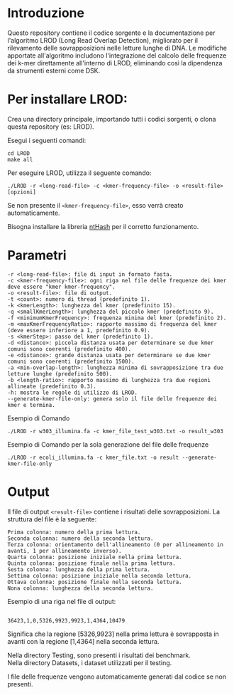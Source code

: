 # Introduzione

Questo repository contiene il codice sorgente e la documentazione per l'algoritmo LROD (Long Read Overlap Detection), migliorato per il rilevamento delle sovrapposizioni nelle letture lunghe di DNA. Le modifiche apportate all'algoritmo includono l'integrazione del calcolo delle frequenze dei k-mer direttamente all'interno di LROD, eliminando così la dipendenza da strumenti esterni come DSK.

# Per installare LROD:

Crea una directory principale, importando tutti i codici sorgenti, o clona questa repository (es: LROD). <br>

Esegui i seguenti comandi:

```
cd LROD
make all
```

Per eseguire LROD, utilizza il seguente comando:

```
./LROD -r <long-read-file> -c <kmer-frequency-file> -o <result-file> [opzioni]
```

Se non presente il `<kmer-frequency-file>`, esso verrà creato automaticamente.

Bisogna installare la libreria [ntHash](https://github.com/bcgsc/ntHash?tab=readme-ov-file) per il corretto funzionamento. 

# Parametri


```
-r <long-read-file>: file di input in formato fasta.
-c <kmer-frequency-file>: ogni riga nel file delle frequenze dei kmer deve essere "kmer kmer-frequency".
-o <result-file>: file di output.
-t <count>: numero di thread (predefinito 1).
-k <kmerLength>: lunghezza del kmer (predefinito 15).
-q <smallKmerLength>: lunghezza del piccolo kmer (predefinito 9).
-f <minimumKmerFrequency>: frequenza minima del kmer (predefinito 2).
-m <maxKmerFrequencyRatio>: rapporto massimo di frequenza del kmer (deve essere inferiore a 1, predefinito 0.9).
-s <kmerStep>: passo del kmer (predefinito 1).
-d <distance>: piccola distanza usata per determinare se due kmer comuni sono coerenti (predefinito 400).
-e <distance>: grande distanza usata per determinare se due kmer comuni sono coerenti (predefinito 1500).
-a <min-overlap-length>: lunghezza minima di sovrapposizione tra due letture lunghe (predefinito 500).
-b <length-ratio>: rapporto massimo di lunghezza tra due regioni allineate (predefinito 0.3).
-h: mostra le regole di utilizzo di LROD.
--generate-kmer-file-only: genera solo il file delle frequenze dei kmer e termina.

```
Esempio di Comando

```
./LROD -r w303_illumina.fa -c kmer_file_test_w303.txt -o result_w303
```

Esempio di Comando per la sola generazione del file delle frequenze

```
./LROD -r ecoli_illumina.fa -c kmer_file.txt -o result --generate-kmer-file-only
```

# Output


Il file di output `<result-file>` contiene i risultati delle sovrapposizioni. La struttura del file è la seguente:

```
Prima colonna: numero della prima lettura.
Seconda colonna: numero della seconda lettura.
Terza colonna: orientamento dell'allineamento (0 per allineamento in avanti, 1 per allineamento inverso).
Quarta colonna: posizione iniziale nella prima lettura.
Quinta colonna: posizione finale nella prima lettura.
Sesta colonna: lunghezza della prima lettura.
Settima colonna: posizione iniziale nella seconda lettura.
Ottava colonna: posizione finale nella seconda lettura.
Nona colonna: lunghezza della seconda lettura.

```
Esempio di una riga nel file di output:

```

36423,1,0,5326,9923,9923,1,4364,10479

```

Significa che la regione [5326,9923] nella prima lettura è sovrapposta in avanti con la regione [1,4364] nella seconda lettura.

Nella directory Testing, sono presenti i risultati dei benchmark.<br>
Nella directory Datasets, i dataset utilizzati per il testing.

I file delle frequenze vengono automaticamente generati dal codice se non presenti.

